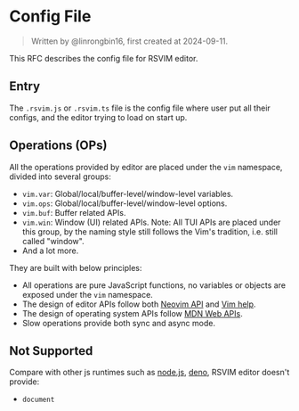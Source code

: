 # Config File

> Written by @linrongbin16, first created at 2024-09-11.

This RFC describes the config file for RSVIM editor.

## Entry

The `.rsvim.js` or `.rsvim.ts` file is the config file where user put all their configs, and the editor trying to load on start up.

## Operations (OPs)

All the operations provided by editor are placed under the `vim` namespace, divided into several groups:

- `vim.var`: Global/local/buffer-level/window-level variables.
- `vim.ops`: Global/local/buffer-level/window-level options.
- `vim.buf`: Buffer related APIs.
- `vim.win`: Window (UI) related APIs. Note: All TUI APIs are placed under this group, by the naming style still follows the Vim's tradition, i.e. still called "window".
- And a lot more.

They are built with below principles:

- All operations are pure JavaScript functions, no variables or objects are exposed under the `vim` namespace.
- The design of editor APIs follow both [Neovim API](https://neovim.io/doc/user/api.html) and [Vim help](https://vimhelp.org/).
- The design of operating system APIs follow [MDN Web APIs](https://developer.mozilla.org/en-US/docs/Web/API).
- Slow operations provide both sync and async mode.

## Not Supported

Compare with other js runtimes such as [node.js](https://nodejs.org/), [deno](https://deno.com/), RSVIM editor doesn't provide:

- `document`
